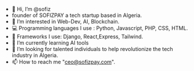 - 👋 Hi, I’m @sofiz
- founder of SOFIZPAY a tech startup based in Algeria.
- 👀 I’m interested in Web-Dev, AI, Blockchain.
- 💻 Programming languages I use : Python, Javascript, PHP, CSS, HTML.
- 🎨 Frameworks I use: Django, React,Express, Tailwind.
- 🌱 I’m currently learning AI tools 
- 💞️ I’m looking for talented individuals to help revolutionize the tech industry in Algeria.
- 📫 How to reach me "ceo@sofizpay.com".
